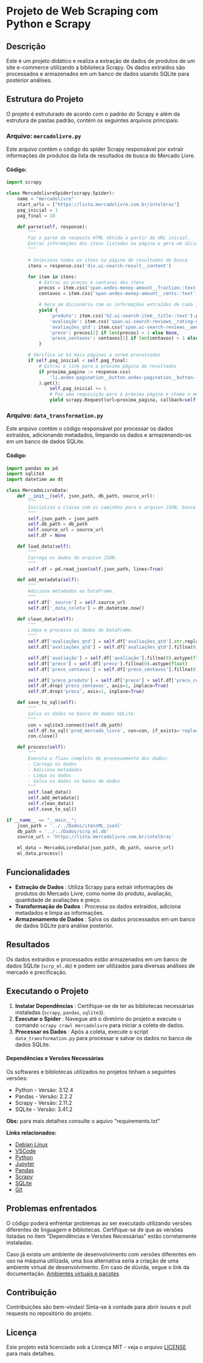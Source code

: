 # Projeto de Web Scraping com Python e Scrapy

## Descrição

Este é um projeto didático e realiza a extração de dados de produtos de um site e-commerce utilizando a biblioteca Scrapy. Os dados extraídos são processados e armazenados em um banco de dados usando SQLite para posterior análises.

## Estrutura do Projeto

O projeto é estruturado de acordo com o padrão do Scrapy e além da estrutura de pastas padrão, contém os seguintes arquivos principais:

### Arquivo: `mercadolivre.py`

Este arquivo contém o código do spider Scrapy responsável por extrair informações de produtos da lista de resultados de busca do Mercado Livre.

#### Código:

```python
import scrapy

class MercadolivreSpider(scrapy.Spider):
    name = "mercadolivre"
    start_urls = ["https://lista.mercadolivre.com.br/intelbras"]
    pag_inicial = 1
    pag_final = 10

    def parse(self, response):
        """
        Faz o parse da resposta HTML obtida a partir da URL inicial. 
        Extrai informações dos itens listados na página e gera um dicionário com os dados extraídos.
        """

        # Seleciona todos os itens na página de resultados de busca
        itens = response.css('div.ui-search-result__content')

        for item in itens:
            # Extrai os preços e centavos dos itens
            precos = item.css('span.andes-money-amount__fraction::text').getall()
            centavos = item.css('span.andes-money-amount__cents::text').getall()

            # Gera um dicionário com as informações extraídas de cada item
            yield {
                'produto': item.css('h2.ui-search-item__title::text').get(),
                'avaliação': item.css('span.ui-search-reviews__rating-number::text').get(),
                'avaliações_qtd': item.css('span.ui-search-reviews__amount::text').get(),
                'preco': precos[1] if len(precos) > 1 else None,
                'preco_centavos': centavos[1] if len(centavos) > 1 else None
            }

        # Verifica se há mais páginas a serem processadas
        if self.pag_inicial < self.pag_final:
            # Extrai o link para a próxima página de resultados
            if proxima_pagina := response.css(
                'li.andes-pagination__button.andes-pagination__button--next a::attr(href)'
            ).get():
                self.pag_inicial += 1
                # Faz uma requisição para a próxima página e chama o método parse novamente
                yield scrapy.Request(url=proxima_pagina, callback=self.parse)
```

### Arquivo: `data_transformation.py`

Este arquivo contém o código responsável por processar os dados extraídos, adicionando metadados, limpando os dados e armazenando-os em um banco de dados SQLite.

#### Código:

```python
import pandas as pd
import sqlite3
import datetime as dt

class MercadoLivreData:
    def __init__(self, json_path, db_path, source_url):
        """
        Inicializa a classe com os caminhos para o arquivo JSON, banco de dados e URL de origem.
        """
        self.json_path = json_path
        self.db_path = db_path
        self.source_url = source_url
        self.df = None

    def load_data(self):
        """
        Carrega os dados do arquivo JSON.
        """
        self.df = pd.read_json(self.json_path, lines=True)

    def add_metadata(self):
        """
        Adiciona metadados ao DataFrame.
        """
        self.df['_source'] = self.source_url
        self.df['_data_coleta'] = dt.datetime.now()

    def clean_data(self):
        """
        Limpa e processa os dados do DataFrame.
        """
        self.df['avaliações_qtd'] = self.df['avaliações_qtd'].str.replace('[\(\)]', '', regex=True)
        self.df['avaliações_qtd'] = self.df['avaliações_qtd'].fillna(0).astype(int)

        self.df['avaliação'] = self.df['avaliação'].fillna(0).astype(float)
        self.df['preco'] = self.df['preco'].fillna(0).astype(float)
        self.df['preco_centavos'] = self.df['preco_centavos'].fillna(0).astype(float)

        self.df['preco_produto'] = self.df['preco'] + self.df['preco_centavos'] / 100
        self.df.drop('preco_centavos', axis=1, inplace=True)
        self.df.drop('preco', axis=1, inplace=True)

    def save_to_sql(self):
        """
        Salva os dados no banco de dados SQLite.
        """
        con = sqlite3.connect(self.db_path)
        self.df.to_sql('prod_mercado_livre', con=con, if_exists='replace', index=False)
        con.close()

    def process(self):
        """
        Executa o fluxo completo de processamento dos dados:
        - Carrega os dados
        - Adiciona metadados
        - Limpa os dados
        - Salva os dados no banco de dados
        """
        self.load_data()
        self.add_metadata()
        self.clean_data()
        self.save_to_sql()

if __name__ == "__main__":
    json_path = '../../Dados/itensML.jsonl'
    db_path = '../../Dados/scrp_ml.db'
    source_url = 'https://lista.mercadolivre.com.br/intelbras'

    ml_data = MercadoLivreData(json_path, db_path, source_url)
    ml_data.process()
```

## Funcionalidades

* **Extração de Dados** : Utiliza Scrapy para extrair informações de produtos do Mercado Livre, como nome do produto, avaliação, quantidade de avaliações e preço.
* **Transformação de Dados** : Processa os dados extraídos, adiciona metadados e limpa as informações.
* **Armazenamento de Dados** : Salva os dados processados em um banco de dados SQLite para análise posterior.

## Resultados

Os dados extraídos e processados estão armazenados em um banco de dados SQLite (`scrp_ml.db`) e podem ser utilizados para diversas análises de mercado e precificação.

## Executando o Projeto

1. **Instalar Dependências** : Certifique-se de ter as bibliotecas necessárias instaladas (`scrapy`, `pandas`, `sqlite3`).
2. **Executar o Spider** : Navegue até o diretório do projeto e execute o comando `scrapy crawl mercadolivre` para iniciar a coleta de dados.
3. **Processar os Dados** : Após a coleta, execute o script `data_transformation.py` para processar e salvar os dados no banco de dados SQLite.

#### Dependências e Versões Necessárias

Os softwares e bibliotecas utilizados no projetos tinham a seguintes versões:

* Python - Versão: 3.12.4
* Pandas - Versão: 2.2.2
* Scrapy - Versão: 2.11.2
* SQLite - Versão: 3.41.2

**Obs:** para mais detalhes consulte o aquivo "requirements.txt"

**Links relacionados:**

* [Debian Linux](https://www.debian.org/index.pt.html)
* [VSCode](https://code.visualstudio.com/)
* [Python](https://www.python.org/)
* [Jupyter](https://jupyter.org/)
* [Pandas](https://pandas.pydata.org/)
* [Scrapy](https://scrapy.org/)
* [SQLite](https://www.sqlite.org/)
* [Git](https://git-scm.com/)

## Problemas enfrentados

O código poderá enfrentar problemas ao ser executado utilizando versões diferentes de linguagem e bibliotecas. Certifique-se de que as versões listadas no item "Dependências e Versões Necessárias" estão corretamente instaladas.

Caso já exista um ambiente de desenvolvimento com versões diferentes em uso na máquina utilizada, uma boa alternativa seria a criação de uma ambiente virtual de desenvolvimento. Em caso de dúvida, segue o link da documentação.
[Ambientes virtuais e pacotes](https://docs.python.org/pt-br/3/tutorial/venv.html)

## Contribuição

Contribuições são bem-vindas! Sinta-se à vontade para abrir issues e pull requests no repositório do projeto.

## Licença

Este projeto está licenciado sob a Licença MIT - veja o arquivo [LICENSE]() para mais detalhes.
